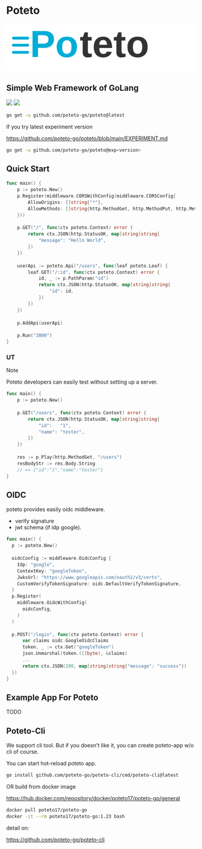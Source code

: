 # Poteto

<img src="assets/logo.svg">

## Simple Web Framework of GoLang

![](https://img.shields.io/badge/go-1.23-lightblue)
![](https://img.shields.io/badge/go-1.24-lightblue)

```bash
go get -u github.com/poteto-go/poteto@latest
```

If you try latest experiment version

https://github.com/poteto-go/poteto/blob/main/EXPERIMENT.md

```bash
go get -u github.com/poteto-go/poteto@exp<version>
```

## Quick Start

```go
func main() {
	p := poteto.New()
	p.Register(middleware.CORSWithConfig(middleware.CORSConfig{
		AllowOrigins: []string{"*"},
		AllowMethods: []string{http.MethodGet, http.MethodPut, http.MethodPost, http.MethodDelete},
	}))

	p.GET("/", func(ctx poteto.Context) error {
		return ctx.JSON(http.StatusOK, map[string]string{
			"message": "Hello World",
		})
	})

	userApi := poteto.Api("/users", func(leaf poteto.Leaf) {
		leaf.GET("/:id", func(ctx poteto.Context) error {
			id, _ := p.PathParam("id")
			return ctx.JSON(http.StatusOK, map[string]string{
				"id": id,
			})
		})
	})

	p.AddApi(userApi)

	p.Run("3000")
}
```

### UT

> [!NOTE]
> Poteto developers can easily test without setting up a server.

```go
func main() {
	p := poteto.New()

	p.GET("/users", func(ctx poteto.Context) error {
		return ctx.JSON(http.StatusOK, map[string]string{
			"id":   "1",
			"name": "tester",
		})
	})

	res := p.Play(http.MethodGet, "/users")
	resBodyStr := res.Body.String
	// => {"id":"1","name":"tester"}
}
```

## OIDC

poteto provides easily oidc middleware.

- verify signature
- jwt schema (if idp google).

```go
func main() {
  p := poteto.New()

  oidcConfig := middleware.OidcConfig {
    Idp: "google",
    ContextKey: "googleToken",
    JwksUrl: "https://www.googleapis.com/oauth2/v3/certs",
    CustomVerifyTokenSignature: oidc.DefaultVerifyTokenSignature,
  }
  p.Register(
    middleware.OidcWithConfig(
      oidcConfig,
    )
  )

  p.POST("/login", func(ctx poteto.Context) error {
      var claims oidc.GoogleOidcClaims
      token, _ := ctx.Get("googleToken")
      json.Unmarshal(token.([]byte), &claims)
      ...
      return ctx.JSON(200, map[string]string{"message": "success"})
  })
}
```

## Example App For Poteto

TODO

## Poteto-Cli

We support cli tool. But if you doesn't like it, you can create poteto-app w/o cli of course.

You can start hot-reload poteto app.

```sh
go install github.com/poteto-go/poteto-cli/cmd/poteto-cli@latest
```

OR build from docker image

https://hub.docker.com/repository/docker/poteto17/poteto-go/general

```sh
docker pull poteto17/poteto-go
docker -it --rm poteto17/poteto-go:1.23 bash
```

detail on:

https://github.com/poteto-go/poteto-cli
